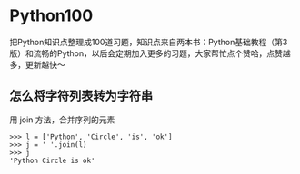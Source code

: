 # Python100
把Python知识点整理成100道习题，知识点来自两本书：Python基础教程（第3版）和流畅的Python，以后会定期加入更多的习题，大家帮忙点个赞哈，点赞越多，更新越快～


## 怎么将字符列表转为字符串

用 join 方法，合并序列的元素


```
>>> l = ['Python', 'Circle', 'is', 'ok']
>>> j = ' '.join(l)
>>> j
'Python Circle is ok'
```
